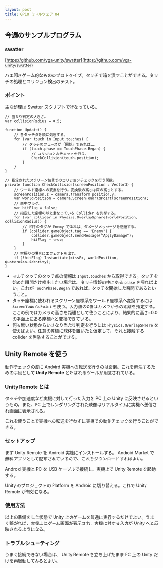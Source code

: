 ```yaml
---
layout: post
title: GP10 ミドルウェア 04
---
```


## 今週のサンプルプログラム

### swatter

[https://github.com/vga-unity/swatter](https://github.com/vga-unity/swatter)

ハエ叩きゲーム的なもののプロトタイプ。タッチで箱を潰すことができる。タッチの処理とコリジョン検出のテスト。

### ポイント

主な処理は Swatter スクリプトで行なっている。

    // 当たり判定の大きさ。
    var collisionRadius = 0.5;
    
    function Update() {
        // 各タッチ点を順に処理する。
        for (var touch in Input.touches) {
            // タッチのフェーズが「開始」であれば……
            if (touch.phase == TouchPhase.Began) {
                // コリジョンのチェックを行う。
                CheckCollision(touch.position);
            }
        }
    }
    
    // 指定されたスクリーン位置でのコリジョンチェックを行う関数。
    private function CheckCollision(screenPosition : Vector3) {
        // ワールド座標への変換を行う。変換後の高さは床の高さとする。
        screenPosition.z = camera.transform.position.y;
        var worldPosition = camera.ScreenToWorldPoint(screenPosition);
        // 命中フラグ。
        var hitFlag = false;
        // 指定した座標の球と重なっている Collider を列挙する。
        for (var collider in Physics.OverlapSphere(worldPosition, collisionRadius)) {
            // 相手のタグが Enemy であれば、ダメージメッセージを送信する。
            if (collider.gameObject.tag == "Enemy") {
                collider.gameObject.SendMessage("ApplyDamage");
                hitFlag = true;
            }
        }
        // 空振りの場合にエフェクトを出す。
        if (!hitFlag) Instantiate(missFx, worldPosition, Quaternion.identity);
    }

- マルチタッチのタッチ点の情報は `Input.touches` から取得できる。タッチを始めた瞬間だけ検出したい場合は、タッチ情報の中にある `phase` を見ればよい。これが `TouchPhase.Began` であれば、タッチを開始した瞬間であるということ。
- タッチ座標に使われるスクリーン座標系をワールド座標系へ変換するには `ScreenToWorldPoint` を使う。入力値のZ値はカメラからの距離を指定する。ここの例ではカメラの高さを距離として使うことにより、結果的に高さ=0.0の平面上にある座標へと変換できている。
- 何も無い状態からいきなり当たり判定を行うには `Physics.OverlapSPhere` を使えばよい。任意の座標に球体を置いたと仮定して、それと接触する collider を列挙することができる。

## Unity Remote を使う

動作チェックの度に Andoird 実機への転送を行うのは面倒。これを解決するための手段として **Unity Remote** と呼ばれるツールが用意されている。

### Unity Remote とは

タッチや加速度など実機に対して行った入力を PC 上の Unity に反映させるというもの。また、PC 上でレンダリングされた映像はリアルタイムに実機へ送信され画面に表示される。

これを使うことで実機への転送を行わずに実機での動作チェックを行うことができる。

### セットアップ

まず Unity Remote を Android 実機にインストールする。 Android Market で無料アプリとして配布されているので、これをダウンロードすればよい。

Android 実機と PC を USB ケーブルで接続し、実機上で Unity Remote を起動する。

Unity のプロジェクトの Platform を Android に切り替える。これで Unity Remote が有効になる。

### 使用方法

以上の準備をした状態で Unity 上のゲームを普通に実行するだけでよい。うまく繋がれば、実機上にゲーム画面が表示され、実機に対する入力が Unity へと反映されるようになる。

### トラブルシューティング

うまく接続できない場合は、 Unity Remote を立ち上げたまま PC 上の Unity だけを再起動してみるとよい。
